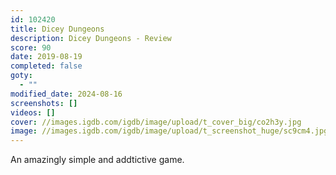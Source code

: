 ```yaml
---
id: 102420
title: Dicey Dungeons
description: Dicey Dungeons - Review
score: 90
date: 2019-08-19
completed: false
goty:
  - ""
modified_date: 2024-08-16
screenshots: []
videos: []
cover: //images.igdb.com/igdb/image/upload/t_cover_big/co2h3y.jpg
image: //images.igdb.com/igdb/image/upload/t_screenshot_huge/sc9cm4.jpg
---
```

An amazingly simple and addtictive game.